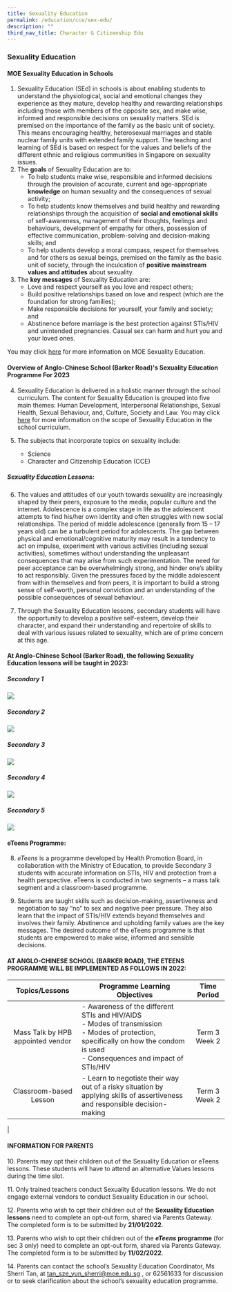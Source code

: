 ```yaml
---
title: Sexuality Education
permalink: /education/cce/sex-edu/
description: ""
third_nav_title: Character & Citizenship Edu
---
```

### **Sexuality Education**

#### **MOE Sexuality Education in Schools**

1. Sexuality Education (SEd) in schools is about enabling students to understand the physiological, social and emotional changes they experience as they mature, develop healthy and rewarding relationships including those with members of the opposite sex, and make wise, informed and responsible decisions on sexuality matters. SEd is premised on the importance of the family as the basic unit of society. This means encouraging healthy, heterosexual marriages and stable nuclear family units with extended family support. The teaching and learning of SEd is based on respect for the values and beliefs of the different ethnic and religious communities in Singapore on sexuality issues.
2. The **goals** of Sexuality Education are to:
	* To help students make wise, responsible and informed decisions through the provision of accurate, current and age-appropriate **knowledge** on human sexuality and the consequences of sexual activity;
	* To help students know themselves and build healthy and rewarding relationships through the acquisition of **social and emotional skills** of self-awareness, management of their thoughts, feelings and behaviours, development of empathy for others, possession of effective communication, problem-solving and decision-making skills; and
	* To help students develop a moral compass, respect for themselves and for others as sexual beings, premised on the family as the basic unit of society, through the inculcation of **positive mainstream values and attitudes** about sexuality.
3. The **key messages** of Sexuality Education are:
	* Love and respect yourself as you love and respect others;
	* Build positive relationships based on love and respect (which are the foundation for strong families);
	* Make responsible decisions for yourself, your family and society; and
	* Abstinence before marriage is the best protection against STIs/HIV and unintended pregnancies. Casual sex can harm and hurt you and your loved ones.

You may click [here](https://go.gov.sg/moe-sexuality-education) for more information on MOE Sexuality Education.

#### **Overview of Anglo-Chinese School (Barker Road)'s Sexuality Education Programme For 2023**
4. Sexuality Education is delivered in a holistic manner through the school curriculum. The content for Sexuality Education is grouped into five main themes: Human Development, Interpersonal Relationships, Sexual Health, Sexual Behaviour, and, Culture, Society and Law. You may click [here](https://go.gov.sg/moe-sexuality-education-scope) for more information on the scope of Sexuality Education in the school curriculum.

5. The subjects that incorporate topics on sexuality include:
	* Science
	* Character and Citizenship Education (CCE)

##### **Sexuality Education Lessons:**

6. The values and attitudes of our youth towards sexuality are increasingly shaped by their peers, exposure to the media, popular culture and the internet. Adolescence is a complex stage in life as the adolescent attempts to find his/her own identity and often struggles with new social relationships. The period of middle adolescence (generally from 15 – 17 years old) can be a turbulent period for adolescents. The gap between physical and emotional/cognitive maturity may result in a tendency to act on impulse, experiment with various activities (including sexual activities), sometimes without understanding the unpleasant consequences that may arise from such experimentation. The need for peer acceptance can be overwhelmingly strong, and hinder one’s ability to act responsibly.  Given the pressures faced by the middle adolescent from within themselves and from peers, it is important to build a strong sense of self-worth, personal conviction and an understanding of the possible consequences of sexual behaviour. 

7. Through the Sexuality Education lessons, secondary students will have the opportunity to develop a positive self-esteem, develop their character, and expand their understanding and repertoire of skills to deal with various issues related to sexuality, which are of prime concern at this age. 

#### **At Anglo-Chinese School (Barker Road), the following Sexuality Education lessons will be taught in 2023:**

##### **Secondary 1**

![](/images/SEd_sec1.jpg)

##### **Secondary 2**

![](/images/SEd_sec2.jpg)

##### **Secondary 3**

![](/images/SEd_sec3.jpg)

##### **Secondary 4**

![](/images/SEd_sec4.jpg)

##### **Secondary 5**

![](/images/SEd_sec5.jpg)

#### **eTeens Programme:**
8. *eTeens* is a programme developed by Health Promotion Board, in collaboration with the Ministry of Education, to provide Secondary 3 students with accurate information on STIs, HIV and protection from a health perspective. eTeens is conducted in two segments – a mass talk segment and a classroom-based programme.

9. Students are taught skills such as decision-making, assertiveness and negotiation to say “no” to sex and negative peer pressure. They also learn that the impact of STIs/HIV extends beyond themselves and involves their family. Abstinence and upholding family values are the key messages. The desired outcome of the eTeens programme is that students are empowered to make wise, informed and sensible decisions.

#### **AT ANGLO-CHINESE SCHOOL (BARKER ROAD), THE ETEENS PROGRAMME WILL BE IMPLEMENTED AS FOLLOWS IN 2022:**

| Topics/Lessons | Programme Learning Objectives | Time Period |
|:---:|---|:---:|
| Mass Talk by HPB appointed vendor  | - Awareness of the different STIs and HIV/AIDS<br>- Modes of transmission<br>- Modes of protection, specifically on how the condom is used<br>- Consequences and impact of STIs/HIV | Term 3 Week 2 |
| Classroom-based Lesson | - Learn to negotiate their way out of a risky situation by applying skills of assertiveness and responsible decision-making | Term 3 Week 2 |
|

#### **INFORMATION FOR PARENTS**

10\. Parents may opt their children out of the Sexuality Education or eTeens lessons. These students will have to attend an alternative Values lessons during the time slot. 

11\. Only trained teachers conduct Sexuality Education lessons. We do not engage external vendors to conduct Sexuality Education in our school. 

12\. Parents who wish to opt their children out of the **Sexuality Education lessons** need to complete an opt-out form, shared via Parents Gateway. The completed form is to be submitted by **21/01/2022**. 

13\. Parents who wish to opt their children out of the **_eTeens_ programme** (for sec 3 only) need to complete an opt-out form, shared via Parents Gateway. The completed form is to be submitted by **11/02/2022**.

14\. Parents can contact the school’s Sexuality Education Coordinator, Ms Sherri Tan, at [tan\_sze\_yun\_sherri@moe.edu.sg](mailto:tan_sze_yun_sherri@moe.edu.sg) , or 62561633 for discussion or to seek clarification about the school’s sexuality education programme.